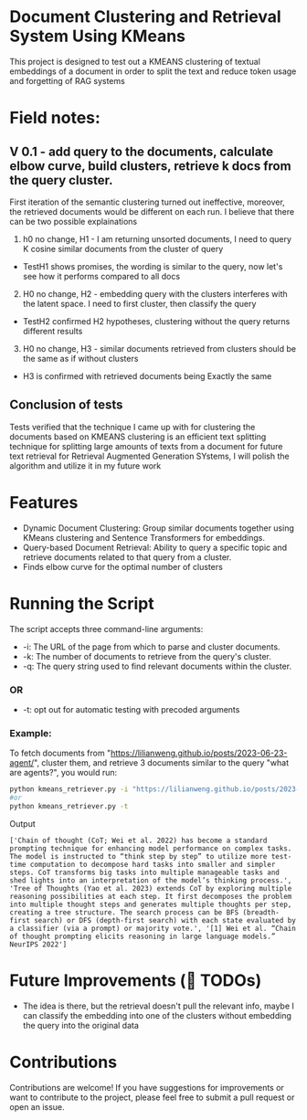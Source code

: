 # Document Clustering and Retrieval System Using KMeans
This project is designed to test out a KMEANS clustering of textual embeddings of a document in order to split the text and reduce token usage and forgetting of RAG systems

# Field notes:
## V 0.1 - add query to the documents, calculate elbow curve, build clusters, retrieve k docs from the query cluster.
First iteration of the semantic clustering turned out ineffective, moreover, the retrieved documents would be different on each run. I believe that there can be two possible explainations
1. h0 no change, H1 - I am returning unsorted documents, I need to query K cosine similar documents from the cluster of query
- TestH1 shows promises, the wording is similar to the query, now let's see how it performs compared to all docs

2. H0 no change, H2 - embedding query with the clusters interferes with the latent space. I need to first cluster, then classify the query
- TestH2 confirmed H2 hypotheses, clustering without the query returns different results

3. H0 no change, H3 - similar documents retrieved from clusters should be the same as if without clusters
- H3 is confirmed with retrieved documents being Exactly the same

## Conclusion of tests
Tests verified that the technique I came up with for clustering the documents based on KMEANS clustering is an efficient text splitting technique for splitting large amounts of texts from a document for future text retrieval for Retrieval Augmented Generation SYstems, I will polish the algorithm and utilize it in my future work

# Features
* Dynamic Document Clustering: Group similar documents together using KMeans clustering and Sentence Transformers for embeddings.
* Query-based Document Retrieval: Ability to query a specific topic and retrieve documents related to that query from a cluster.
* Finds elbow curve for the optimal number of clusters

# Running the Script
The script accepts three command-line arguments:

* -i: The URL of the page from which to parse and cluster documents.
* -k: The number of documents to retrieve from the query's cluster.
* -q: The query string used to find relevant documents within the cluster.

### OR 

* -t: opt out for automatic testing with precoded arguments

### Example:
To fetch documents from "https://lilianweng.github.io/posts/2023-06-23-agent/", cluster them, and retrieve 3 documents similar to the query "what are agents?", you would run:

```bash
python kmeans_retriever.py -i "https://lilianweng.github.io/posts/2023-06-23-agent/" -k 3 -q "Chain of Thought?"
#or
python kmeans_retriever.py -t
```
Output
```
['Chain of thought (CoT; Wei et al. 2022) has become a standard prompting technique for enhancing model performance on complex tasks. The model is instructed to “think step by step” to utilize more test-time computation to decompose hard tasks into smaller and simpler steps. CoT transforms big tasks into multiple manageable tasks and shed lights into an interpretation of the model’s thinking process.', 'Tree of Thoughts (Yao et al. 2023) extends CoT by exploring multiple reasoning possibilities at each step. It first decomposes the problem into multiple thought steps and generates multiple thoughts per step, creating a tree structure. The search process can be BFS (breadth-first search) or DFS (depth-first search) with each state evaluated by a classifier (via a prompt) or majority vote.', '[1] Wei et al. “Chain of thought prompting elicits reasoning in large language models.” NeurIPS 2022']
```
# Future Improvements (🚧 TODOs)
* The idea is there, but the retrieval doesn't pull the relevant info, maybe I can classify the embedding into one of the clusters without embedding the query into the original data

# Contributions
Contributions are welcome! If you have suggestions for improvements or want to contribute to the project, please feel free to submit a pull request or open an issue.
